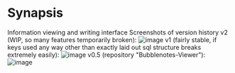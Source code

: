 # Synapsis
Information viewing and writing interface
Screenshots of version history
v2 (WIP, so many features temporarily broken):
![image](https://cloud.githubusercontent.com/assets/18433116/15915610/91a3537c-2d9f-11e6-9e44-a26860909c2f.png)
v1 (fairly stable, if keys used any way other than exactly laid out sql structure breaks extremely easily):
![image](https://cloud.githubusercontent.com/assets/18433116/15915487/7b1c0dc0-2d9e-11e6-9036-056657bf7ef9.png)
v0.5 (repository "Bubblenotes-Viewer"):
![image](https://cloud.githubusercontent.com/assets/18433116/15207649/4a486f68-17dc-11e6-83a6-478460995392.png)
